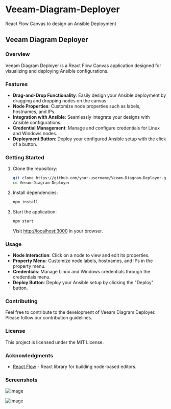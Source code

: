 # Veeam-Diagram-Deployer
React Flow Canvas to design an Ansible Deployment 

## Veeam Diagram Deployer

### Overview

Veeam Diagram Deployer is a React Flow Canvas application designed for visualizing and deploying Ansible configurations.

### Features

- **Drag-and-Drop Functionality**: Easily design your Ansible deployment by dragging and dropping nodes on the canvas.
- **Node Properties**: Customize node properties such as labels, hostnames, and IPs.
- **Integration with Ansible**: Seamlessly integrate your designs with Ansible configurations.
- **Credential Management**: Manage and configure credentials for Linux and Windows nodes.
- **Deployment Button**: Deploy your configured Ansible setup with the click of a button.

### Getting Started

1. Clone the repository:

    ```bash
    git clone https://github.com/your-username/Veeam-Diagram-Deployer.git
    cd Veeam-Diagram-Deployer
    ```

2. Install dependencies:

    ```bash
    npm install
    ```

3. Start the application:

    ```bash
    npm start
    ```

    Visit [http://localhost:3000](http://localhost:3000) in your browser.

### Usage

- **Node Interaction**: Click on a node to view and edit its properties.
- **Property Menu**: Customize node labels, hostnames, and IPs in the property menu.
- **Credentials**: Manage Linux and Windows credentials through the credentials menu.
- **Deploy Button**: Deploy your Ansible setup by clicking the "Deploy" button.

### Contributing

Feel free to contribute to the development of Veeam Diagram Deployer. Please follow our contribution guidelines.

### License

This project is licensed under the MIT License.

### Acknowledgments

- [React Flow](https://reactflow.dev/) - React library for building node-based editors.

### Screenshots 

![image](https://github.com/mritsurgeon/Veeam-Diagram-Deployer/assets/59644778/e6586516-92fa-48d3-9659-dd01eb8342f0)

![image](https://github.com/mritsurgeon/Veeam-Diagram-Deployer/assets/59644778/2ca50711-de0b-4f6f-8056-9adc10fc0675)

